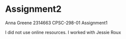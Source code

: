 # Assignment2

Anna Greene
2314663
CPSC-298-01
Assignment1

I did not use online resources. I worked with Jessie Roux
